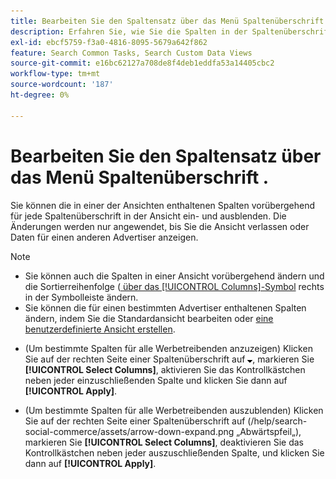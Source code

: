 ```yaml
---
title: Bearbeiten Sie den Spaltensatz über das Menü Spaltenüberschrift .
description: Erfahren Sie, wie Sie die Spalten in der Spaltenüberschrift anzeigen und ausblenden.
exl-id: ebcf5759-f3a0-4816-8095-5679a642f862
feature: Search Common Tasks, Search Custom Data Views
source-git-commit: e16bc62127a708de8f4deb1eddfa53a14405cbc2
workflow-type: tm+mt
source-wordcount: '187'
ht-degree: 0%

---
```


# Bearbeiten Sie den Spaltensatz über das Menü Spaltenüberschrift .

Sie können die in einer der Ansichten enthaltenen Spalten vorübergehend für jede Spaltenüberschrift in der Ansicht ein- und ausblenden. Die Änderungen werden nur angewendet, bis Sie die Ansicht verlassen oder Daten für einen anderen Advertiser anzeigen.

>[!NOTE]
>
>* Sie können auch die Spalten in einer Ansicht vorübergehend ändern und die Sortierreihenfolge ([ über das [!UICONTROL Columns]-Symbol](/help/search-social-commerce/common-tasks/data-views/ad-hoc-settings/column-set-edit-sort-icon.md) rechts in der Symbolleiste ändern.
>* Sie können die für einen bestimmten Advertiser enthaltenen Spalten ändern, indem Sie die Standardansicht bearbeiten oder [eine benutzerdefinierte Ansicht erstellen](/help/search-social-commerce/common-tasks/data-views/custom-default-views-manage.md#create-custom-view).

* (Um bestimmte Spalten für alle Werbetreibenden anzuzeigen) Klicken Sie auf der rechten Seite einer Spaltenüberschrift auf ![Pfeil nach unten](/help/search-social-commerce/assets/arrow-down-expand.png "Pfeil nach unten"), markieren Sie **[!UICONTROL Select Columns]**, aktivieren Sie das Kontrollkästchen neben jeder einzuschließenden Spalte und klicken Sie dann auf **[!UICONTROL Apply]**.

* (Um bestimmte Spalten für alle Werbetreibenden auszublenden) Klicken Sie auf der rechten Seite einer Spaltenüberschrift auf  (/help/search-social-commerce/assets/arrow-down-expand.png „Abwärtspfeil„), markieren Sie **[!UICONTROL Select Columns]**, deaktivieren Sie das Kontrollkästchen neben jeder auszuschließenden Spalte, und klicken Sie dann auf **[!UICONTROL Apply]**.
